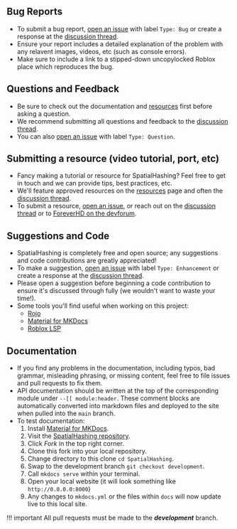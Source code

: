 [discussion thread]: https://devforum.roblox.com/t/SpatialHashing-v2/1017701
[resources]: https://scottbea.github.io/SpatialHashing/resources/
[Material for MKDocs]: https://squidfunk.github.io/mkdocs-material/
[ForeverHD on the devforum]: https://devforum.roblox.com/u/ForeverHD/summary
[SpatialHashing repository]: https://github.com/scottbea/SpatialHashing
[open an issue]: https://github.com/scottbea/SpatialHashing/issues

## Bug Reports
- To submit a bug report, [open an issue] with label ``Type: Bug`` or create a response at the [discussion thread].
- Ensure your report includes a detailed explanation of the problem with any relavent images, videos, etc (such as console errors).
- Make sure to include a link to a stipped-down uncopylocked Roblox place which reproduces the bug.

## Questions and Feedback
- Be sure to check out the documentation and [resources] first before asking a question.
- We recommend submitting all questions and feedback to the [discussion thread].
- You can also [open an issue] with label ``Type: Question``.

## Submitting a resource (video tutorial, port, etc)
- Fancy making a tutorial or resource for SpatialHashing? Feel free to get in touch and we can provide tips, best practices, etc.
- We'll feature approved resources on the [resources] page and often the [discussion thread].
- To submit a resource, [open an issue], or reach out on the [discussion thread] or to [ForeverHD on the devforum].

## Suggestions and Code
- SpatialHashing is completely free and open source; any suggestions and code contributions are greatly appreciated!
- To make a suggestion, [open an issue] with label ``Type: Enhancement`` or create a response at the [discussion thread].
- Please open a suggestion before beginning a code contribution to ensure it's discussed through fully (we wouldn't want to waste your time!).
- Some tools you'll find useful when working on this project:
    - [Rojo](https://rojo.space/docs/)
    - [Material for MKDocs]
    - [Roblox LSP](https://devforum.roblox.com/t/roblox-lsp-full-intellisense-for-roblox-and-luau/717745)

## Documentation
- If you find any problems in the documentation, including typos, bad grammar, misleading phrasing, or missing content, feel free to file issues and pull requests to fix them.
- API documentation should be written at the top of the corresponding module under ``--[[ module:header``. These comment blocks are automatically converted into markdown files and deployed to the site when pulled into the ``main`` branch.
- To test documentation:
    1. Install [Material for MKDocs].
    2. Visit the [SpatialHashing repository].
    3. Click *Fork* in the top right corner.
    4. Clone this fork into your local repository.
    5. Change directory to this clone ``cd SpatialHashing``.
    6. Swap to the development branch ``git checkout development``.
    7. Call ``mkdocs serve`` within your terminal.
    8. Open your local website (it will look something like ``http://0.0.0.0:8000``)
    9. Any changes to ``mkdocs.yml`` or the files within ``docs`` will now update live to this local site.
   
!!! important
    All pull requests must be made to the ***development*** branch.